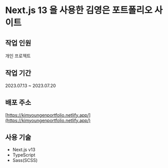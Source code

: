 #  Next.js 13 을 사용한 김영은 포트폴리오 사이트 

## 작업 인원
개인 프로젝트

## 작업 기간
2023.07.13 ~ 2023.07.20

## 배포 주소
[https://kimyoungenportfolio.netlify.app/](https://kimyoungenportfolio.netlify.app/)

## 사용 기술
- Next.js v13
- TypeScript
- Sass(SCSS)


